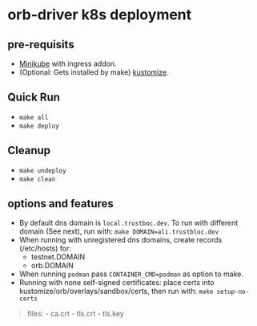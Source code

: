 # orb-driver k8s deployment #


## pre-requisits
* [Minikube](https://minikube.sigs.k8s.io/docs/start/) with ingress addon.
* (Optional: Gets installed by make) [kustomize](https://kubectl.docs.kubernetes.io/installation/kustomize/).

## Quick Run
* `make all`
* `make deploy`

## Cleanup
* `make undeploy`
* `make clean`

## options and features
* By default dns domain is `local.trustboc.dev`. To run with different domain (See next), run with: `make DOMAIN=ali.trustbloc.dev`
* When running with unregistered dns domains, create records (/etc/hosts) for:
	- testnet.DOMAIN
	- orb.DOMAIN
* When running `podman` pass `CONTAINER_CMD=podman` as option to make.
* Running with none self-signed certificates: place certs into kustomize/orb/overlays/sandbox/certs, then run with: `make setup-no-certs`
>files:
	- ca.crt
	- tls.crt
	- tls.key
